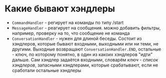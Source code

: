 # Какие бывают хэндлеры

* `CommandHandler` - регирует на команды по типу /start  
* `MessageHandler` - реагирует на сообщения. можно добавить фильтры, например, проверку на то, что сообщение не команда  
* `ConversationHandler` - нужен для длиной беседы. Состоит из хэндлеров, которые бывают входными, выходными или ни теми, не другими.
Выходные возвращают `ConversationHandler.END`, остальные - ключ, по которому понятно, в один из какоих хэндлеров "идти" дальше. 
Сам хэндлер задаётся входными, словарём _ключ - список хэндлеров_, запасными хэндлерами, которые срабатывают, если не сработали остальные хэндлеры